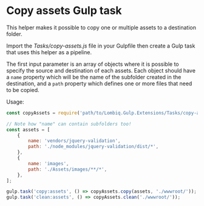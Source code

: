 # Copy assets Gulp task

This helper makes it possible to copy one or multiple assets to a destination folder.

Import the _Tasks/copy-assets.js_ file in your Gulpfile then create a Gulp task that uses this helper as a pipeline.

The first input parameter is an array of objects where it is possible to specify the source and destination of each assets. Each object should have a `name` property which will be the name of the subfolder created in the destination, and a `path` property which defines one or more files that need to be copied.

Usage:

```js
const copyAssets = require('path/to/Lombiq.Gulp.Extensions/Tasks/copy-assets');

// Note how "name" can contain subfolders too!
const assets = [
    {
        name: 'vendors/jquery-validation',
        path: './node_modules/jquery-validation/dist/*',
    },
    {
        name: 'images',
        path: './Assets/images/**/*',
    },
];

gulp.task('copy:assets', () => copyAssets.copy(assets, './wwwroot/'));
gulp.task('clean:assets', () => copyAssets.clean('./wwwroot/'));
```
